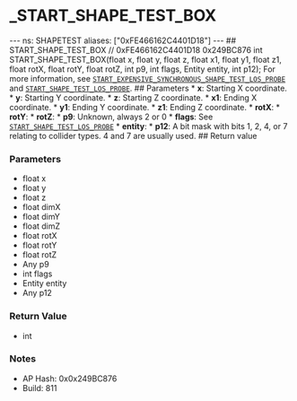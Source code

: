 # _START_SHAPE_TEST_BOX

--- ns: SHAPETEST aliases: ["0xFE466162C4401D18"] --- ## START_SHAPE_TEST_BOX  // 0xFE466162C4401D18 0x249BC876 int START_SHAPE_TEST_BOX(float x, float y, float z, float x1, float y1, float z1, float rotX, float rotY, float rotZ, int p9, int flags, Entity entity, int p12);  For more information, see [`START_EXPENSIVE_SYNCHRONOUS_SHAPE_TEST_LOS_PROBE`](#_0x377906D8A31E5586) and [`START_SHAPE_TEST_LOS_PROBE`](#_0x7EE9F5D83DD4F90E).  ## Parameters * **x**: Starting X coordinate. * **y**: Starting Y coordinate. * **z**: Starting Z coordinate. * **x1**: Ending X coordinate. * **y1**: Ending Y coordinate. * **z1**: Ending Z coordinate. * **rotX**: * **rotY**: * **rotZ**: * **p9**: Unknown, always 2 or 0 * **flags**: See [`START_SHAPE_TEST_LOS_PROBE`](#_0x7EE9F5D83DD4F90E) * **entity**: * **p12**: A bit mask with bits 1, 2, 4, or 7 relating to collider types. 4 and 7 are usually used.  ## Return value

### Parameters
* float x
* float y
* float z
* float dimX
* float dimY
* float dimZ
* float rotX
* float rotY
* float rotZ
* Any p9
* int flags
* Entity entity
* Any p12

### Return Value
* int

### Notes
* AP Hash: 0x0x249BC876
* Build: 811

